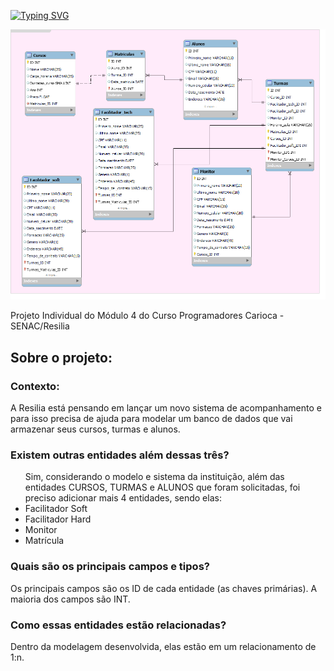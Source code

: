 [![Typing SVG](https://readme-typing-svg.herokuapp.com?font=Paprika&size=35&pause=1000&color=F73204&vCenter=true&width=850&height=100&lines=Sistema+de+Acompanhamento+do+Resilia+-+SAR)](https://git.io/typing-svg)

![Screenshot](pamm-SAM.png)

<p>Projeto Individual do Módulo 4 do Curso Programadores Carioca - SENAC/Resilia</p>

<h2>Sobre o projeto:</h2>

<h3>Contexto:</h3>
A Resilia está pensando em lançar um novo sistema de acompanhamento e para isso precisa de ajuda para modelar um banco de dados que vai armazenar seus cursos, turmas e alunos.

<h3>Existem outras entidades além dessas três?</h3>
<ul>
Sim, considerando o modelo e sistema da instituição, além das entidades CURSOS, TURMAS e ALUNOS que foram solicitadas, foi preciso adicionar mais 4 entidades, sendo elas:
  <li>Facilitador Soft</li>
  <li>Facilitador Hard</li>
  <li>Monitor</li>
  <li>Matrícula</li>
</ul>

<h3>Quais são os principais campos e tipos?</h3>

Os principais campos são os ID de cada entidade (as chaves primárias). A maioria dos campos são INT. 


<h3>Como essas entidades estão relacionadas?</h3>

Dentro da modelagem desenvolvida, elas estão em um relacionamento de 1:n.

